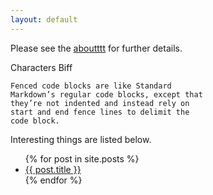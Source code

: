 ```yaml
---
layout: default
---
```


Please see the [aboutttt](about.md) for further details.

Characters
Biff 


```
Fenced code blocks are like Standard
Markdown’s regular code blocks, except that
they’re not indented and instead rely on
start and end fence lines to delimit the
code block.
```


Interesting things are listed below.
<ul>
  {% for post in site.posts %}
    <li>
      <a href="{{ post.url | prepend:site.baseurl }}">{{ post.title }}</a>
    </li>
  {% endfor %}
</ul>
